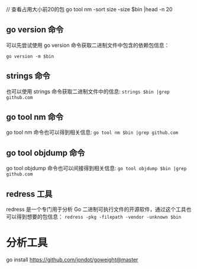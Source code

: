 // 查看占用大小前20的包
go tool nm -sort size -size $bin |head -n 20

## go version 命令
可以先尝试使用 go version 命令获取二进制文件中包含的依赖包信息：

`go version -m $bin`

## strings 命令
也可以使用 strings 命令获取二进制文件中的信息:
`strings $bin |grep github.com`

## go tool nm 命令
go tool nm 命令也可以得到相关信息:
`go tool nm $bin |grep github.com`

## go tool objdump 命令
go tool objdump 命令也可以间接得到相关信息:
`go tool objdump $bin |grep github.com`

## redress 工具
redress 是一个专门用于分析 Go 二进制可执行文件的开源软件，通过这个工具也可以得到想要的包信息：
`redress -pkg -filepath -vendor -unknown $bin`


# 分析工具
go install https://github.com/jondot/goweight@master